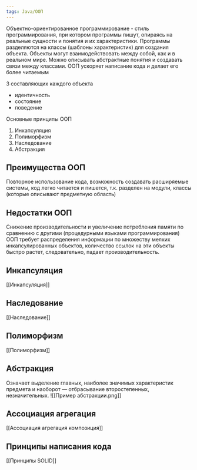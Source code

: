 ```yaml
---
tags: Java/ООП
---
```

Объектно-ориентированное программирование - стиль программирования, при котором программы пишут, опираясь на реальные сущности и понятия и их характеристики. Программы разделяются на классы (шаблоны характеристик) для создания объекта. Объекты могут взаимодействовать между собой, как и в реальном мире.  Можно описывать абстрактные понятия и создавать связи между классами. ООП ускоряет написание кода и делает его более читаемым

3 составляющих каждого объекта
- идентичность
- состояние
- поведение

Основные принципы ООП
1. Инкапсуляция
2. Полиморфизм
3. Наследование
4. Абстракция

## Преимущества ООП
Повторное использование кода, возможность создавать расширяемые системы, код легко читается и пишется, т.к. разделен на модули, классы (которые описывают предметную область)
## Недостатки ООП
Снижение производительности и увеличение потребления памяти по сравнению с другими (процедурными языками программирования)
ООП требует распределения информации по множеству мелких инкапсулированных объектов, количество ссылок на эти объекты быстро растет, следовательно, падает производительность.
## Инкапсуляция
[[Инкапсуляция]]
## Наследование
[[Наследование]]
## Полиморфизм
[[Полиморфизм]]
## Абстракция
Означает выделение главных, наиболее значимых характеристик предмета и наоборот — отбрасывание второстепенных, незначительных.
![[Пример абстракции.png]]
## Ассоциация агрегация
[[Ассоциация агрегация композиция]]
## Принципы написания кода
[[Принципы SOLID]]
